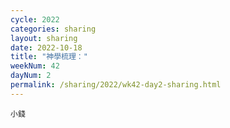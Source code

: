 ```yaml
---
cycle: 2022
categories: sharing
layout: sharing
date: 2022-10-18
title: "神學梳理："
weekNum: 42
dayNum: 2
permalink: /sharing/2022/wk42-day2-sharing.html
---
```


[](https://eccseattle.github.io/media/sharing/2022/wk042/2022-10-18-bin.m4a)

`小錢`
